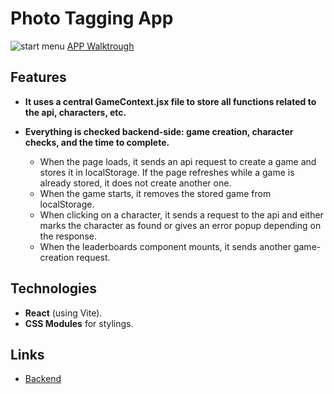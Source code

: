 # Photo Tagging App
![start menu](https://github.com/user-attachments/assets/2a66a83c-d27b-4072-94d5-d73ec7625aae)
[APP Walktrough](https://youtu.be/757PD5D-sfI)

## Features
- **It uses a central GameContext.jsx file to store all functions related to the api, characters, etc.**

- **Everything is checked backend-side: game creation, character checks, and the time to complete.**
  - When the page loads, it sends an api request to create a game and stores it in localStorage. If the page refreshes while a game is already stored, it does not create another one.
  - When the game starts, it removes the stored game from localStorage.
  - When clicking on a character, it sends a request to the api and either marks the character as found or gives an error popup depending on the response.
  - When the leaderboards component mounts, it sends another game-creation request.

## Technologies
- **React** (using Vite).
- **CSS Modules** for stylings.

## Links
- [Backend](https://github.com/Uruwhy1/odin-whereIsWaldo)
